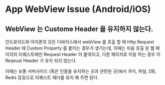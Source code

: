 # App WebView Issue (Android/iOS)

## WebView 는 Custome Header 을 유지하지 않는다.

안드로이드와 아이폰의 모든 디바이스에서 webView 를 호출 할 때 Http Request Header 에 Custom Property 를 붙이는 경우가 생기는데, 이때는 처음 호출 된 웹 페이지의 리퀘스트에만 Request Header 이 붙여지고, 다른 페이지로 이동 하는 경우 이 Reqeust Header 가 유지 되지 않는다.

이때는 보통 서버사이드 (혹은 인증을 유지하는 곳과 관련된 곳)에서 쿠키, 파일, DB, Redis 등등으로 리퀘스트 헤더를 유지 해 주면 된다.